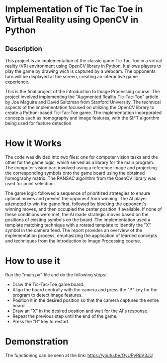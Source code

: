 # Implementation of Tic Tac Toe in Virtual Reality using OpenCV in Python

## Description
This project is an implementation of the classic game Tic Tac Toe in a virtual reality (VR) environment using OpenCV library in Python. It allows players to play the game by drawing wich is captured by a webcam. The opponents turn will be displayed at the screen, creating an interactive game experience. 

This is the final project of the Introduction to Image Processing course. The project involved implementing the "Augmented Reality Tic-Tac-Toe" article by Joe Maguire and David Saltzman from Stanford University. The technical aspects of the implementation focused on utilizing the OpenCV library to create a Python-based Tic-Tac-Toe game. The implementation incorporated concepts such as homography and image features, with the SIFT algorithm being used for feature detection.

# How it Works 
The code was divided into two files: one for computer vision tasks and the other for the game logic, which served as a library for the main program. The computer vision part involved using a reference image and projecting the corresponding symbols onto the game board using the obtained homography matrix. The RANSAC algorithm from the OpenCV library was used for point selection. 

The game logic followed a sequence of prioritized strategies to ensure optimal moves and prevent the opponent from winning. The AI player attempted to win the game first, followed by blocking the opponent's winning moves, and then occupied the center position if available. If none of these conditions were met, the AI made strategic moves based on the positions of existing symbols on the board. The implementation used a template matching technique with a rotated template to identify the "X" symbol in the camera feed. The report provides an overview of the implementation process, emphasizing the application of learned concepts and techniques from the Introduction to Image Processing course.

# How to use it
Run the "main.py" file and do the following steps:
- Draw the Tic-Tac-Toe game board.
- Align the board centrally with the camera and press the "P" key for the program to detect image features.
- Position it in the desired position so that the camera captures the entire board.
- Draw an "X" in the desired position and wait for the AI's response.
- Repeat the previous step until the end of the game.
- Press the "R" key to restart.

# Demonstration
The functioning can be seen at the link: https://youtu.be/OyUPyRpV3JU
